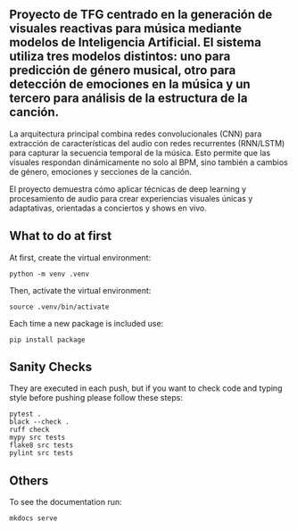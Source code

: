 ## Proyecto de TFG centrado en la generación de visuales reactivas para música mediante modelos de Inteligencia Artificial. El sistema utiliza tres modelos distintos: uno para predicción de género musical, otro para detección de emociones en la música y un tercero para análisis de la estructura de la canción.

La arquitectura principal combina redes convolucionales (CNN) para extracción de características del audio con redes recurrentes (RNN/LSTM) para capturar la secuencia temporal de la música. Esto permite que las visuales respondan dinámicamente no solo al BPM, sino también a cambios de género, emociones y secciones de la canción.

El proyecto demuestra cómo aplicar técnicas de deep learning y procesamiento de audio para crear experiencias visuales únicas y adaptativas, orientadas a conciertos y shows en vivo.
## What to do at first

At first, create the virtual environment:

    python -m venv .venv

Then, activate the virtual environment:

    source .venv/bin/activate

Each time a new package is included use:

    pip install package


## Sanity Checks

They are executed in each push, but if you want to check code and typing style before pushing please follow these steps:

    pytest .
    black --check .
    ruff check
    mypy src tests
    flake8 src tests
    pylint src tests


## Others

To see the documentation run:

    mkdocs serve
